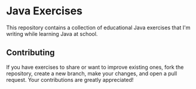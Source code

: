# Java Exercises
This repository contains a collection of educational Java exercises that I'm writing while learning Java at school.

## Contributing
If you have exercises to share or want to improve existing ones, fork the repository, create a new branch, make your changes, and open a pull request. Your contributions are greatly appreciated!
